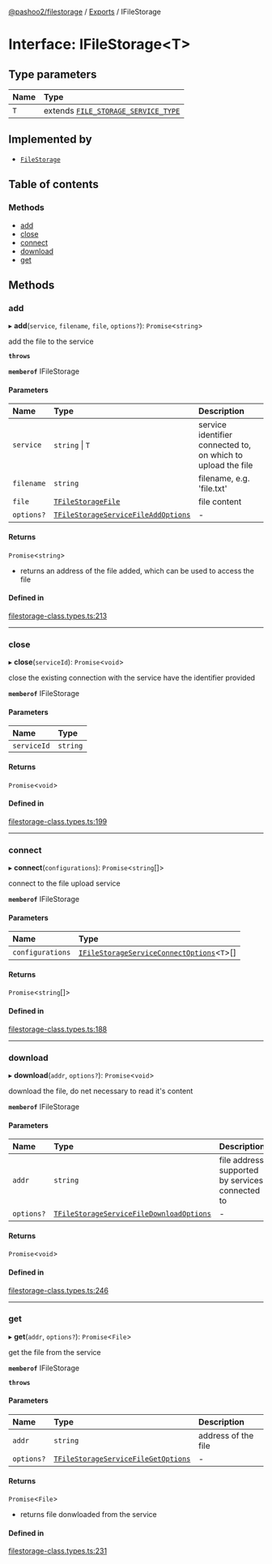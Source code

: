 [@pashoo2/filestorage](../README.md) / [Exports](../modules.md) / IFileStorage

# Interface: IFileStorage<T\>

## Type parameters

| Name | Type |
| :------ | :------ |
| `T` | extends [`FILE_STORAGE_SERVICE_TYPE`](../enums/file_storage_service_type.md) |

## Implemented by

- [`FileStorage`](../classes/filestorage.md)

## Table of contents

### Methods

- [add](ifilestorage.md#add)
- [close](ifilestorage.md#close)
- [connect](ifilestorage.md#connect)
- [download](ifilestorage.md#download)
- [get](ifilestorage.md#get)

## Methods

### add

▸ **add**(`service`, `filename`, `file`, `options?`): `Promise`<`string`\>

add the file to the service

**`throws`**

**`memberof`** IFileStorage

#### Parameters

| Name | Type | Description |
| :------ | :------ | :------ |
| `service` | `string` \| `T` | service identifier connected to, on which to upload the file |
| `filename` | `string` | filename, e.g. 'file.txt' |
| `file` | [`TFileStorageFile`](../modules.md#tfilestoragefile) | file content |
| `options?` | [`TFileStorageServiceFileAddOptions`](../modules.md#tfilestorageservicefileaddoptions) | - |

#### Returns

`Promise`<`string`\>

- returns an address of the file added,
which can be used to access the file

#### Defined in

[filestorage-class.types.ts:213](https://github.com/pashoo2/filestorage/blob/f78b5fb/src/filestorage-class.types.ts#L213)

___

### close

▸ **close**(`serviceId`): `Promise`<`void`\>

close the existing connection with the service
have the identifier provided

**`memberof`** IFileStorage

#### Parameters

| Name | Type |
| :------ | :------ |
| `serviceId` | `string` |

#### Returns

`Promise`<`void`\>

#### Defined in

[filestorage-class.types.ts:199](https://github.com/pashoo2/filestorage/blob/f78b5fb/src/filestorage-class.types.ts#L199)

___

### connect

▸ **connect**(`configurations`): `Promise`<`string`[]\>

connect to the file upload service

**`memberof`** IFileStorage

#### Parameters

| Name | Type |
| :------ | :------ |
| `configurations` | [`IFileStorageServiceConnectOptions`](ifilestorageserviceconnectoptions.md)<`T`\>[] |

#### Returns

`Promise`<`string`[]\>

#### Defined in

[filestorage-class.types.ts:188](https://github.com/pashoo2/filestorage/blob/f78b5fb/src/filestorage-class.types.ts#L188)

___

### download

▸ **download**(`addr`, `options?`): `Promise`<`void`\>

download the file, do net necessary
to read it's content

**`memberof`** IFileStorage

#### Parameters

| Name | Type | Description |
| :------ | :------ | :------ |
| `addr` | `string` | file address supported by services connected to |
| `options?` | [`TFileStorageServiceFileDownloadOptions`](../modules.md#tfilestorageservicefiledownloadoptions) | - |

#### Returns

`Promise`<`void`\>

#### Defined in

[filestorage-class.types.ts:246](https://github.com/pashoo2/filestorage/blob/f78b5fb/src/filestorage-class.types.ts#L246)

___

### get

▸ **get**(`addr`, `options?`): `Promise`<`File`\>

get the file from the service

**`memberof`** IFileStorage

**`throws`**

#### Parameters

| Name | Type | Description |
| :------ | :------ | :------ |
| `addr` | `string` | address of the file |
| `options?` | [`TFileStorageServiceFileGetOptions`](../modules.md#tfilestorageservicefilegetoptions) | - |

#### Returns

`Promise`<`File`\>

- returns file donwloaded from the service

#### Defined in

[filestorage-class.types.ts:231](https://github.com/pashoo2/filestorage/blob/f78b5fb/src/filestorage-class.types.ts#L231)
